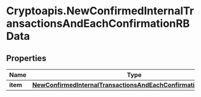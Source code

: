 # Cryptoapis.NewConfirmedInternalTransactionsAndEachConfirmationRBData

## Properties

Name | Type | Description | Notes
------------ | ------------- | ------------- | -------------
**item** | [**NewConfirmedInternalTransactionsAndEachConfirmationRBDataItem**](NewConfirmedInternalTransactionsAndEachConfirmationRBDataItem.md) |  | 


